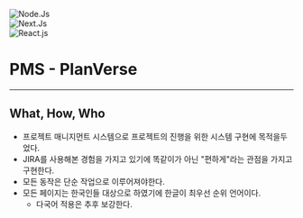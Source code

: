 ![Node.Js](https://img.shields.io/badge/v18-000000?logo=nodedotjs&label=Node.js)   
![Next.Js](https://img.shields.io/badge/v15.0.2-000000?logo=nextdotjs&label=Next.js)   
![React.js](https://img.shields.io/badge/v18.3.1-000000?logo=react&label=React.js)  

# PMS - PlanVerse

---
## What, How, Who
- 프로젝트 매니지먼트 시스템으로 프로젝트의 진행을 위한 시스템 구현에 목적을두었다.
- JIRA를 사용해본 경험을 가지고 있기에 똑같이가 아닌 "편하게"라는 관점을 가지고 구현한다.
- 모든 동작은 단순 작업으로 이루어져야한다.
- 모든 페이지는 한국인들 대상으로 하였기에 한글이 최우선 순위 언어이다.
  - 다국어 적용은 추후 보강한다.
